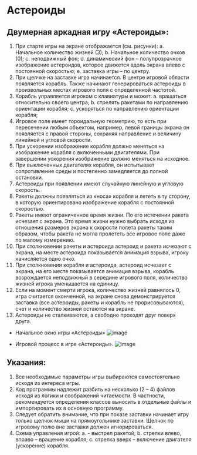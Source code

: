 # Астероиды

## Двумерная аркадная игру «Астероиды»:
1.	При старте игры на экране отображается (см. рисунки):
  a.	Начальное количество жизней (3);
  b.	Начальное количество очков (0);
  c.	неподвижный фон;
  d.	динамический фон – полупрозрачное изображение астероидов, которое движется вдоль экрана влево с постоянной скоростью;
  e.	заставка игры – по центру.
2.	При щелчке на заставке игра начинается. В центре игровой области появляется корабль. Также начинают генерироваться астероиды в произвольных местах игрового поля с определенной частотой.
3.	Корабль управляется игроком с клавиатуры и может:
  a.	вращаться относительно своего центра;
  b.	стрелять ракетами по направлению ориентации корабля;
  c.	ускоряться по направлению ориентации корабля;
4.	Игровое поле имеет тороидальную геометрию, то есть при пересечении любым объектом, например, левой границы экрана он появляется с правой стороны, сохраняя направление и величину линейной и угловой скорости.
5.	При ускорении изображение корабля должно меняться на изображение корабля с включенными двигателями. При завершении ускорения изображение должно меняться на исходное. 
6.	При выключенных двигателях корабля, он испытывает сопротивление среды и постепенно замедляется до полной остановки.
7.	Астероиды при появлении имеют случайную линейную и угловую скорость.
8.	Ракеты должны появляться из «носа» корабля и лететь в ту сторону, в которую ориентировано изображение корабля с постоянной скоростью.
9.	Ракеты имеют ограниченное время жизни. По его истечении ракета исчезает с экрана. Это время жизни нужно выбрать исходя из отношения размеров экрана к скорости полета ракеты таким образом, чтобы ракета не могла пролететь все игровое поле даже по малому измерению.
10.	При столкновении ракеты и астероида астероид и ракета исчезают с экрана, на месте астероида показывается анимация взрыва, игроку начисляется одно очко.
11.	При столкновении корабля и астероида, астероид исчезает с экрана, на его месте показывается анимация взрыва, корабль возрождается неподвижный в середине игрового поля, количество жизней игрока уменьшается на единицу.
12.	Если на момент смерти игрока, количество жизней равнялось 0, игра считается оконченной, на экране снова демонстрируется заставка (все астероиды, ракеты и корабль не прорисовываются), счет и количество жизней остаются на экране.
13.	Астероиды не сталкиваются, а свободно проходят друг поверх друга. 
 
* Начальное окно игры «Астероиды» 
![image](https://github.com/Marina4A/student_workshop/assets/87129518/d687c032-2603-4385-9df2-e80777384a75)


* Игровой процесс в игре «Астероиды».
![image](https://github.com/Marina4A/student_workshop/assets/87129518/134c3374-b874-40d4-8092-e6e2919b03e1)

## Указания:
1.	Все необходимые параметры игры выбираются самостоятельно исходя из интереса игры.
2.	Код программы надлежит разбить на несколько (2 – 4) файлов исходя из логики и соображений читаемости. В частности, рекомендуется определения классов выносить в отдельные файлы и импортировать их в основную программу. 
3.	Следует обратить внимание, что при показе заставки начинает игру только щелчок мыши на прямоугольнике заставки. Щелчок по игровому полю вне заставки должен игнорироваться.
4.	Схема управления игрой:
  a.	<Space> - выстрел ракетой;
  b.	стрелки влево, вправо – вращение корабля;
  c.	стрелка вверх – включение двигателя (ускорение) корабля.
